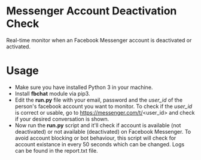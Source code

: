 # Messenger Account Deactivation Check
Real-time monitor when an Facebook Messenger account is deactivated or activated.

# Usage
* Make sure you have installed Python 3 in your machine. 
* Install <b>fbchat</b> module via pip3.
* Edit the <b>run.py</b> file with your email, password and the *user_id* of the person's facebook account you want to monitor. To check if the *user_id* is correct or usable, go to https://messenger.com/t/<user_id> and check if your desired conversation is shown.
* Now run the <b>run.py</b> script and it'll check if account is available (not deactivated) or not available (deactivated) on Facebook Messenger. To avoid account blocking or bot behaviour, this script will check for account existance in every 50 seconds which can be changed. Logs can be found in the report.txt file.
